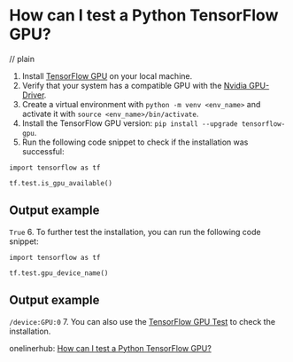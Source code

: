 # How can I test a Python TensorFlow GPU?
// plain

1. Install [TensorFlow GPU](https://www.tensorflow.org/install/gpu) on your local machine.
2. Verify that your system has a compatible GPU with the [Nvidia GPU-Driver](https://www.nvidia.com/Download/index.aspx).
3. Create a virtual environment with `python -m venv <env_name>` and activate it with `source <env_name>/bin/activate`.
4. Install the TensorFlow GPU version: `pip install --upgrade tensorflow-gpu`.
5. Run the following code snippet to check if the installation was successful:
```
import tensorflow as tf

tf.test.is_gpu_available()
```
## Output example
 `True`
6. To further test the installation, you can run the following code snippet:
```
import tensorflow as tf

tf.test.gpu_device_name()
```
## Output example
 `/device:GPU:0`
7. You can also use the [TensorFlow GPU Test](https://www.tensorflow.org/guide/gpu#test_the_tensorflow_gpu_installation) to check the installation.

onelinerhub: [How can I test a Python TensorFlow GPU?](https://onelinerhub.com/python-tensorflow/how-can-i-test-a-python-tensorflow-gpu)